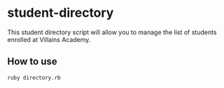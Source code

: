 # student-directory

This student directory script will allow you to manage the list of students enrolled at Villains Academy.

## How to use

```shell
ruby directory.rb
```
